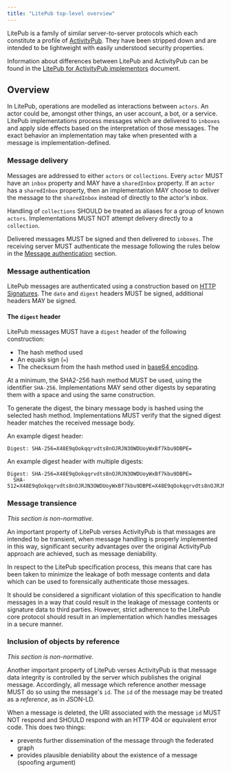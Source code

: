 ```yaml
---
title: "LitePub top-level overview"
---
```


LitePub is a family of similar server-to-server protocols which each constitute a profile
of [ActivityPub][ap].  They have been stripped down and are intended to be lightweight
with easily understood security properties.

   [ap]: https://www.w3.org/TR/activitypub/

Information about differences between LitePub and ActivityPub can be found in the
[LitePub for ActivityPub implementors][ap-compat] document.

   [ap-compat]: ap-compat.html


## Overview

In LitePub, operations are modelled as interactions between `actors`.  An actor could be,
amongst other things, an user account, a bot, or a service.  LitePub implementations
process messages which are delivered to `inboxes` and apply side effects based on the
interpretation of those messages.  The exact behavior an implementation may take when
presented with a message is implementation-defined.


### Message delivery

Messages are addressed to either `actors` or `collections`.  Every `actor` MUST have an
`inbox` property and MAY have a `sharedInbox` property.  If an `actor` has a `sharedInbox`
property, then an implementation MAY choose to deliver the message to the `sharedInbox`
instead of directly to the actor's inbox.

Handling of `collections` SHOULD be treated as aliases for a group of known `actors`.
Implementations MUST NOT attempt delivery directly to a `collection`.

Delivered messages MUST be signed and then delivered to `inboxes`.  The receiving server
MUST authenticate the message following the rules below in the [Message authentication][auth]
section.

   [auth]: #message-authentication


### Message authentication

LitePub messages are authenticated using a construction based on [HTTP Signatures][httpsigs].
The `date` and `digest` headers MUST be signed, additional headers MAY be signed.

   [httpsigs]: https://tools.ietf.org/html/draft-cavage-http-signatures-10


#### The `digest` header

LitePub messages MUST have a `digest` header of the following construction:

  * The hash method used
  * An equals sign (`=`)
  * The checksum from the hash method used in [base64 encoding][base64].

At a minimum, the SHA2-256 hash method MUST be used, using the identifier `SHA-256`.
Implementations MAY send other digests by separating them with a space and using the
same construction.

To generate the digest, the binary message body is hashed using the selected hash method.
Implementations MUST verify that the signed digest header matches the received message
body.

An example digest header:

```
Digest: SHA-256=X48E9qOokqqrvdts8nOJRJN3OWDUoyWxBf7kbu9DBPE=
```

An example digest header with multiple digests:

```
Digest: SHA-256=X48E9qOokqqrvdts8nOJRJN3OWDUoyWxBf7kbu9DBPE=
  SHA-512=X48E9qOokqqrvdts8nOJRJN3OWDUoyWxBf7kbu9DBPE=X48E9qOokqqrvdts8nOJRJN3OWDUoyWxBf7kbu9DBPE=
```

   [base64]: https://tools.ietf.org/html/rfc4648


### Message transience

*This section is non-normative.*

An important property of LitePub verses ActivityPub is that messages are intended to be
transient, when message handling is properly implemented in this way, significant security
advantages over the original ActivityPub approach are achieved, such as message deniability.

In respect to the LitePub specification process, this means that care has been taken to
minimize the leakage of both message contents and data which can be used to forensically
authenticate those messages.

It should be considered a significant violation of this specification to handle messages
in a way that could result in the leakage of message contents or signature data to third
parties.  However, strict adherence to the LitePub core protocol should result in an
implementation which handles messages in a secure manner.


### Inclusion of objects by reference

*This section is non-normative.*

Another important property of LitePub verses ActivityPub is that message data integrity
is controlled by the server which publishes the original message.  Accordingly, all
message which reference another message MUST do so using the message's `id`.  The `id`
of the message may be treated as a *reference*, as in JSON-LD.

When a message is deleted, the URI associated with the message `id` MUST NOT respond
and SHOULD respond with an HTTP 404 or equivalent error code.  This does two things:

 * prevents further dissemination of the message through the federated graph
 * provides plausible deniability about the existence of a message (spoofing argument)
